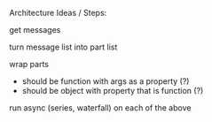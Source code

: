 


Architecture Ideas / Steps:

get messages

turn message list into part list

wrap parts
 - should be function with args as a property (?)
 - should be object with property that is function (?)

run async (series, waterfall) on each of the above
